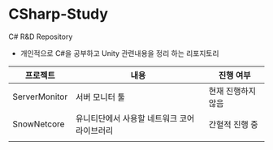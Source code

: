 # CSharp-Study
C# R&D Repository

- 개인적으로 C#을 공부하고 Unity 관련내용을 정리 하는 리포지토리


|프로젝트|내용|진행 여부|
|------|---|---|
|ServerMonitor|서버 모니터 툴|현재 진행하지 않음|
|SnowNetcore|유니티단에서 사용할 네트워크 코어 라이브러리|간혈적 진행 중|
||||